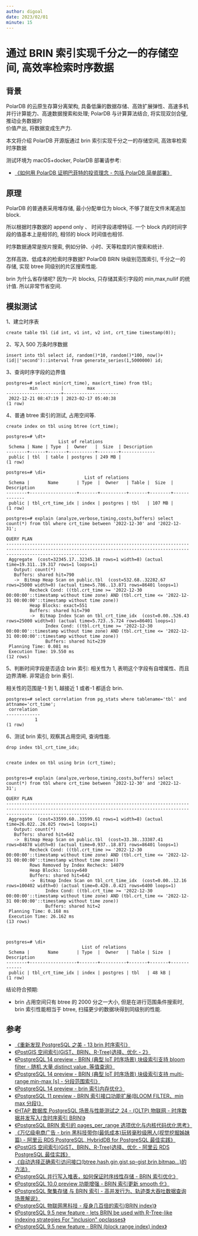 ```yaml
---
author: digoal
date: 2023/02/01
minute: 15
---
```


# 通过 BRIN 索引实现千分之一的存储空间, 高效率检索时序数据

<ArticleInfo :frontmatter=$frontmatter></ArticleInfo>

## 背景

PolarDB 的云原生存算分离架构, 具备低廉的数据存储、高效扩展弹性、高速多机并行计算能力、高速数据搜索和处理; PolarDB 与计算算法结合, 将实现双剑合璧, 推动业务数据的  
价值产出, 将数据变成生产力.

本文将介绍 PolarDB 开源版通过 brin 索引实现千分之一的存储空间, 高效率检索时序数据

测试环境为 macOS+docker, PolarDB 部署请参考:

- [《如何用 PolarDB 证明巴菲特的投资理念 - 包括 PolarDB 简单部署》](https://github.com/digoal/blog/blob/master/202209/20220908_02.md)  


## 原理

PolarDB 的普通表采用堆存储, 最小分配单位为 block, 不够了就在文件末尾追加 block.

所以根据时序数据的 append only 、 时间字段递增特征. 一个 block 内的时间字段的值基本上是相邻的, 相邻的 block 时间值也相邻.

时序数据通常是按片搜索, 例如分钟、小时、天等粒度的片搜索和统计.

怎样高效、低成本的检索时序数据? PolarDB BRIN 块级别范围索引, 千分之一的存储, 实现 btree 同级别的片区搜索性能.

brin 为什么省存储呢? 因为一片 blocks, 只存储其索引字段的 min,max,nullif 的统计值. 所以非常节省空间.

## 模拟测试

1、建立时序表

```
create table tbl (id int, v1 int, v2 int, crt_time timestamp(0));
```

2、写入 500 万条时序数据

```
insert into tbl select id, random()*10, random()*100, now()+(id||'second')::interval from generate_series(1,5000000) id;
```

3、查询时序字段的边界值

```
postgres=# select min(crt_time), max(crt_time) from tbl;
         min         |         max
---------------------+---------------------
 2022-12-21 08:47:19 | 2023-02-17 05:40:38
(1 row)
```

4、普通 btree 索引的测试, 占用空间等.

```
create index on tbl using btree (crt_time);
```

```
postgres=# \dt+
                    List of relations
 Schema | Name | Type  |  Owner   |  Size  | Description
--------+------+-------+----------+--------+-------------
 public | tbl  | table | postgres | 249 MB |
(1 row)

postgres=# \di+
                              List of relations
 Schema |       Name       | Type  |  Owner   | Table |  Size  | Description
--------+------------------+-------+----------+-------+--------+-------------
 public | tbl_crt_time_idx | index | postgres | tbl   | 107 MB |
(1 row)
```

```
postgres=# explain (analyze,verbose,timing,costs,buffers) select count(*) from tbl where crt_time between '2022-12-30' and '2022-12-31';
                                                                                QUERY PLAN
---------------------------------------------------------------------------------------------------------------------------------------------------------------------------
 Aggregate  (cost=32345.17..32345.18 rows=1 width=8) (actual time=19.311..19.317 rows=1 loops=1)
   Output: count(*)
   Buffers: shared hit=790
   ->  Bitmap Heap Scan on public.tbl  (cost=532.68..32282.67 rows=25000 width=0) (actual time=5.786..13.871 rows=86401 loops=1)
         Recheck Cond: ((tbl.crt_time >= '2022-12-30 00:00:00'::timestamp without time zone) AND (tbl.crt_time <= '2022-12-31 00:00:00'::timestamp without time zone))
         Heap Blocks: exact=551
         Buffers: shared hit=790
         ->  Bitmap Index Scan on tbl_crt_time_idx  (cost=0.00..526.43 rows=25000 width=0) (actual time=5.723..5.724 rows=86401 loops=1)
               Index Cond: ((tbl.crt_time >= '2022-12-30 00:00:00'::timestamp without time zone) AND (tbl.crt_time <= '2022-12-31 00:00:00'::timestamp without time zone))
               Buffers: shared hit=239
 Planning Time: 0.081 ms
 Execution Time: 19.550 ms
(12 rows)
```

5、判断时间字段是否适合 brin 索引: 相关性为 1, 表明这个字段有自增属性、而且边界清晰. 非常适合 brin 索引.

相关性的范围是-1 到 1, 越接近 1 或者-1 都适合 brin.

```
postgres=# select correlation from pg_stats where tablename='tbl' and attname='crt_time';
 correlation
-------------
           1
(1 row)
```

6、测试 brin 索引, 观察其占用空间, 查询性能.

```
drop index tbl_crt_time_idx;


create index on tbl using brin (crt_time);


postgres=# explain (analyze,verbose,timing,costs,buffers) select count(*) from tbl where crt_time between '2022-12-30' and '2022-12-31';
                                                                                QUERY PLAN
---------------------------------------------------------------------------------------------------------------------------------------------------------------------------
 Aggregate  (cost=33599.60..33599.61 rows=1 width=8) (actual time=26.022..26.025 rows=1 loops=1)
   Output: count(*)
   Buffers: shared hit=642
   ->  Bitmap Heap Scan on public.tbl  (cost=33.38..33387.41 rows=84878 width=0) (actual time=0.937..18.871 rows=86401 loops=1)
         Recheck Cond: ((tbl.crt_time >= '2022-12-30 00:00:00'::timestamp without time zone) AND (tbl.crt_time <= '2022-12-31 00:00:00'::timestamp without time zone))
         Rows Removed by Index Recheck: 14079
         Heap Blocks: lossy=640
         Buffers: shared hit=642
         ->  Bitmap Index Scan on tbl_crt_time_idx  (cost=0.00..12.16 rows=100402 width=0) (actual time=0.420..0.421 rows=6400 loops=1)
               Index Cond: ((tbl.crt_time >= '2022-12-30 00:00:00'::timestamp without time zone) AND (tbl.crt_time <= '2022-12-31 00:00:00'::timestamp without time zone))
               Buffers: shared hit=2
 Planning Time: 0.168 ms
 Execution Time: 26.162 ms
(13 rows)



postgres=# \di+
                             List of relations
 Schema |       Name       | Type  |  Owner   | Table | Size  | Description
--------+------------------+-------+----------+-------+-------+-------------
 public | tbl_crt_time_idx | index | postgres | tbl   | 48 kB |
(1 row)
```

结论符合预期:

- brin 占用空间只有 btree 的 2000 分之一大小, 但是在进行范围条件搜索时, brin 索引性能相当于 btree, 扫描更少的数据块得到同级别的性能.

## 参考

- [《重新发现 PostgreSQL 之美 - 13 brin 时序索引》](https://github.com/digoal/blog/blob/master/202106/20210605_02.md)
- [《PostGIS 空间索引(GiST、BRIN、R-Tree)选择、优化 - 2》](https://github.com/digoal/blog/blob/master/202105/20210507_05.md)
- [《PostgreSQL 14 preview - BRIN (典型 IoT 时序场景) 块级索引支持 bloom filter - 随机,大量 distinct value, 等值查询》](https://github.com/digoal/blog/blob/master/202103/20210326_02.md)
- [《PostgreSQL 14 preview - BRIN (典型 IoT 时序场景) 块级索引支持 multi-range min-max [s] - 分段范围索引》](https://github.com/digoal/blog/blob/master/202103/20210326_01.md)
- [《PostgreSQL 14 preview - brin 索引内存优化》](https://github.com/digoal/blog/blob/master/202103/20210324_01.md)
- [《PostgreSQL 11 preview - BRIN 索引接口功能扩展(BLOOM FILTER、min max 分段)》](https://github.com/digoal/blog/blob/master/201803/20180323_05.md)
- [《HTAP 数据库 PostgreSQL 场景与性能测试之 24 - (OLTP) 物联网 - 时序数据并发写入(含时序索引 BRIN)》](https://github.com/digoal/blog/blob/master/201711/20171107_25.md)
- [《PostgreSQL BRIN 索引的 pages_per_range 选项优化与内核代码优化思考》](https://github.com/digoal/blog/blob/master/201708/20170824_01.md)
- [《万亿级电商广告 - brin 黑科技带你(最低成本)玩转毫秒级圈人(视觉挖掘姊妹篇) - 阿里云 RDS PostgreSQL, HybridDB for PostgreSQL 最佳实践》](https://github.com/digoal/blog/blob/master/201708/20170823_01.md)
- [《PostGIS 空间索引(GiST、BRIN、R-Tree)选择、优化 - 阿里云 RDS PostgreSQL 最佳实践》](https://github.com/digoal/blog/blob/master/201708/20170820_01.md)
- [《自动选择正确索引访问接口(btree,hash,gin,gist,sp-gist,brin,bitmap...)的方法》](https://github.com/digoal/blog/blob/master/201706/20170617_01.md)
- [《PostgreSQL 并行写入堆表，如何保证时序线性存储 - BRIN 索引优化》](https://github.com/digoal/blog/blob/master/201706/20170611_02.md)
- [《PostgreSQL 10.0 preview 功能增强 - BRIN 索引更新 smooth 化》](https://github.com/digoal/blog/blob/master/201704/20170405_01.md)
- [《PostgreSQL 聚集存储 与 BRIN 索引 - 高并发行为、轨迹类大吞吐数据查询场景解说》](https://github.com/digoal/blog/blob/master/201702/20170219_01.md)
- [《PostgreSQL 物联网黑科技 - 瘦身几百倍的索引(BRIN index)》](https://github.com/digoal/blog/blob/master/201604/20160414_01.md)
- [《PostgreSQL 9.5 new feature - lets BRIN be used with R-Tree-like indexing strategies For "inclusion" opclasses》](https://github.com/digoal/blog/blob/master/201505/20150526_01.md)
- [《PostgreSQL 9.5 new feature - BRIN (block range index) index》](https://github.com/digoal/blog/blob/master/201504/20150419_01.md)  

